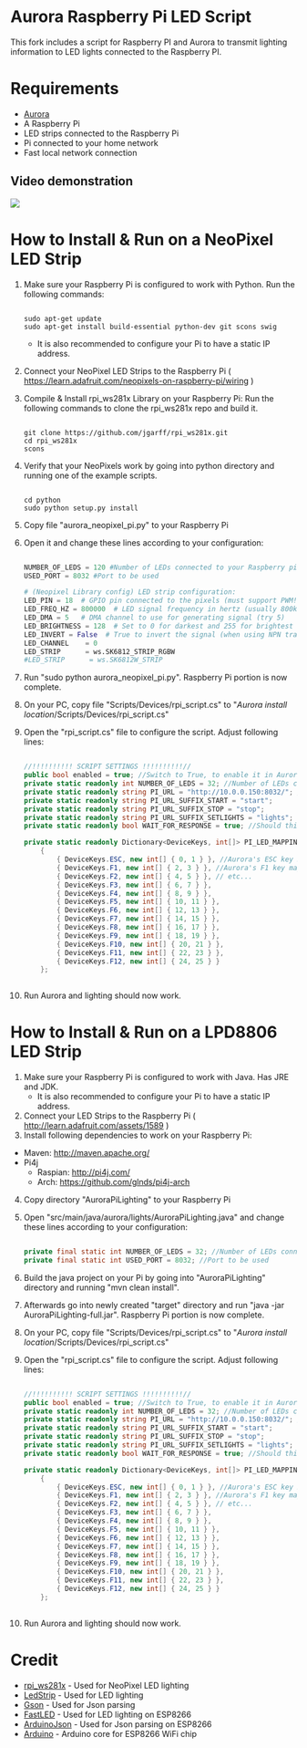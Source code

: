 # Aurora Raspberry Pi LED Script

This fork includes a script for Raspberry PI and Aurora to transmit lighting information to LED lights connected to the Raspberry PI.

# Requirements
* [Aurora](https://github.com/antonpup/Aurora)
* A Raspberry Pi
* LED strips connected to the Raspberry Pi
* Pi connected to your home network
* Fast local network connection

## Video demonstration
 
[![](http://img.youtube.com/vi/p0WiaQwmSYQ/0.jpg)](https://www.youtube.com/watch?v=p0WiaQwmSYQ)

# How to Install & Run on a NeoPixel LED Strip
1. Make sure your Raspberry Pi is configured to work with Python. Run the following commands:
    ```
	
    sudo apt-get update
    sudo apt-get install build-essential python-dev git scons swig
	
    ```
    - It is also recommended to configure your Pi to have a static IP address.
2. Connect your NeoPixel LED Strips to the Raspberry Pi ( https://learn.adafruit.com/neopixels-on-raspberry-pi/wiring )
3. Compile & Install rpi_ws281x Library on your Raspberry Pi:
    Run the following commands to clone the rpi_ws281x repo and build it.
    ```
	
    git clone https://github.com/jgarff/rpi_ws281x.git
    cd rpi_ws281x
    scons
	
    ```
4. Verify that your NeoPixels work by going into python directory and running one of the example scripts.
    ```
	
    cd python
    sudo python setup.py install
	
    ```
5. Copy file "aurora_neopixel_pi.py" to your Raspberry Pi
6. Open it and change these lines according to your configuration:
    ``` Python
    
    NUMBER_OF_LEDS = 120 #Number of LEDs connected to your Raspberry pi
    USED_PORT = 8032 #Port to be used
    
	# (Neopixel Library config) LED strip configuration:
	LED_PIN	= 18  # GPIO pin connected to the pixels (must support PWM!).
	LED_FREQ_HZ	= 800000  # LED signal frequency in hertz (usually 800khz)
	LED_DMA	= 5	  # DMA channel to use for generating signal (try 5)
	LED_BRIGHTNESS = 128  # Set to 0 for darkest and 255 for brightest
	LED_INVERT = False  # True to invert the signal (when using NPN transistor level shift)
	LED_CHANNEL    = 0
	LED_STRIP      = ws.SK6812_STRIP_RGBW	
	#LED_STRIP      = ws.SK6812W_STRIP
	
    ```
7. Run "sudo python aurora_neopixel_pi.py". Raspberry Pi portion is now complete.

8. On your PC, copy file "Scripts/Devices/rpi_script.cs" to "*Aurora install location*/Scripts/Devices/rpi_script.cs"
9. Open the "rpi_script.cs" file to configure the script. Adjust following lines:
    ``` C#
    
    //!!!!!!!!!! SCRIPT SETTINGS !!!!!!!!!!//
    public bool enabled = true; //Switch to True, to enable it in Aurora
    private static readonly int NUMBER_OF_LEDS = 32; //Number of LEDs connected to your Raspberry pi
    private static readonly string PI_URL = "http://10.0.0.150:8032/"; //The URL of your Pi (to which requests will be sent to)
    private static readonly string PI_URL_SUFFIX_START = "start";
    private static readonly string PI_URL_SUFFIX_STOP = "stop";
    private static readonly string PI_URL_SUFFIX_SETLIGHTS = "lights";
    private static readonly bool WAIT_FOR_RESPONSE = true; //Should this script wait for a response from Raspberry pi

    private static readonly Dictionary<DeviceKeys, int[]> PI_LED_MAPPING = new Dictionary<DeviceKeys, int[]>()
        {
            { DeviceKeys.ESC, new int[] { 0, 1 } }, //Aurora's ESC key maps to PI's LED lights 0 and 1
            { DeviceKeys.F1, new int[] { 2, 3 } }, //Aurora's F1 key maps to PI's LED lights 2 and 1
            { DeviceKeys.F2, new int[] { 4, 5 } }, // etc...
            { DeviceKeys.F3, new int[] { 6, 7 } },
            { DeviceKeys.F4, new int[] { 8, 9 } },
            { DeviceKeys.F5, new int[] { 10, 11 } },
            { DeviceKeys.F6, new int[] { 12, 13 } },
            { DeviceKeys.F7, new int[] { 14, 15 } },
            { DeviceKeys.F8, new int[] { 16, 17 } },
            { DeviceKeys.F9, new int[] { 18, 19 } },
            { DeviceKeys.F10, new int[] { 20, 21 } },
            { DeviceKeys.F11, new int[] { 22, 23 } },
            { DeviceKeys.F12, new int[] { 24, 25 } }
        };
        
    ```
10. Run Aurora and lighting should now work.


# How to Install & Run on a LPD8806 LED Strip
1. Make sure your Raspberry Pi is configured to work with Java. Has JRE and JDK.
   - It is also recommended to configure your Pi to have a static IP address.
2. Connect your LED Strips to the Raspberry Pi ( http://learn.adafruit.com/assets/1589 )
3. Install following dependencies to work on your Raspberry Pi:
 - Maven: http://maven.apache.org/
 - Pi4j
	- Raspian: http://pi4j.com/
	- Arch: https://github.com/glnds/pi4j-arch
4. Copy directory "AuroraPiLighting" to your Raspberry Pi
5. Open "src/main/java/aurora/lights/AuroraPiLighting.java" and change these lines according to your configuration:
    ``` Java
    
    private final static int NUMBER_OF_LEDS = 32; //Number of LEDs connected to your Raspberry pi
    private final static int USED_PORT = 8032; //Port to be used
    
    ```
6. Build the java project on your Pi by going into "AuroraPiLighting" directory and running "mvn clean install".
7. Afterwards go into newly created "target" directory and run "java -jar AuroraPiLighting-full.jar". Raspberry Pi portion is now complete.

8. On your PC, copy file "Scripts/Devices/rpi_script.cs" to "*Aurora install location*/Scripts/Devices/rpi_script.cs"
9. Open the "rpi_script.cs" file to configure the script. Adjust following lines:
    ``` C#
    
    //!!!!!!!!!! SCRIPT SETTINGS !!!!!!!!!!//
    public bool enabled = true; //Switch to True, to enable it in Aurora
    private static readonly int NUMBER_OF_LEDS = 32; //Number of LEDs connected to your Raspberry pi
    private static readonly string PI_URL = "http://10.0.0.150:8032/"; //The URL of your Pi (to which requests will be sent to)
    private static readonly string PI_URL_SUFFIX_START = "start";
    private static readonly string PI_URL_SUFFIX_STOP = "stop";
    private static readonly string PI_URL_SUFFIX_SETLIGHTS = "lights";
    private static readonly bool WAIT_FOR_RESPONSE = true; //Should this script wait for a response from Raspberry pi

    private static readonly Dictionary<DeviceKeys, int[]> PI_LED_MAPPING = new Dictionary<DeviceKeys, int[]>()
        {
            { DeviceKeys.ESC, new int[] { 0, 1 } }, //Aurora's ESC key maps to PI's LED lights 0 and 1
            { DeviceKeys.F1, new int[] { 2, 3 } }, //Aurora's F1 key maps to PI's LED lights 2 and 1
            { DeviceKeys.F2, new int[] { 4, 5 } }, // etc...
            { DeviceKeys.F3, new int[] { 6, 7 } },
            { DeviceKeys.F4, new int[] { 8, 9 } },
            { DeviceKeys.F5, new int[] { 10, 11 } },
            { DeviceKeys.F6, new int[] { 12, 13 } },
            { DeviceKeys.F7, new int[] { 14, 15 } },
            { DeviceKeys.F8, new int[] { 16, 17 } },
            { DeviceKeys.F9, new int[] { 18, 19 } },
            { DeviceKeys.F10, new int[] { 20, 21 } },
            { DeviceKeys.F11, new int[] { 22, 23 } },
            { DeviceKeys.F12, new int[] { 24, 25 } }
        };
        
    ```
10. Run Aurora and lighting should now work.

# Credit
* [rpi_ws281x](https://github.com/jgarff/rpi_ws281x) - Used for NeoPixel LED lighting
* [LedStrip](https://github.com/glnds/LedStrip) - Used for LED lighting
* [Gson](https://github.com/google/gson) - Used for Json parsing
* [FastLED](https://github.com/FastLED/FastLED) - Used for LED lighting on ESP8266
* [ArduinoJson](https://github.com/bblanchon/ArduinoJson) - Used for Json parsing on ESP8266
* [Arduino](https://github.com/esp8266/Arduino) - Arduino core for ESP8266 WiFi chip
